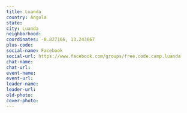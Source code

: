 ```yaml
---
title: Luanda
country: Angola
state: 
city: Luanda
neighborhood: 
coordinates: -8.827166, 13.243667
plus-code:
social-name: Facebook
social-url: https://www.facebook.com/groups/free.code.camp.luanda
chat-name:
chat-url:
event-name:
event-url:
leader-name:
leader-url:
old-photo: 
cover-photo:
---
```

